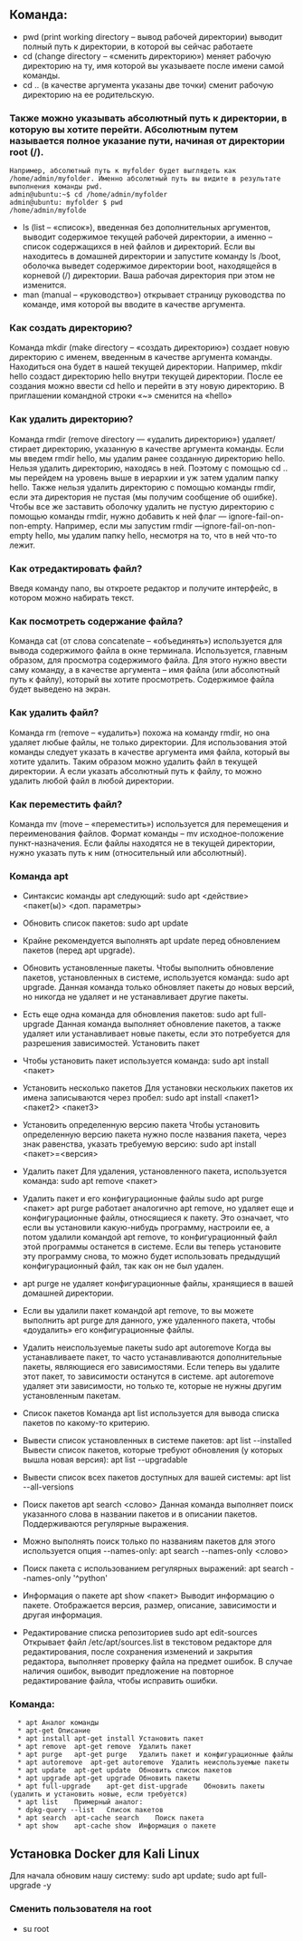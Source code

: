  ## Команда: 
  * pwd (print working directory – вывод рабочей директории) выводит полный путь к директории, в которой вы сейчас работаете
  * cd (change directory – «сменить директорию») меняет рабочую директорию на ту, имя которой вы указываете после имени самой команды.
  * cd .. (в качестве аргумента указаны две точки) сменит рабочую директорию на ее родительскую.

### Также можно указывать абсолютный путь к директории, в которую вы хотите перейти. Абсолютным путем называется полное указание пути, начиная от директории root (/). 
    Например, абсолютный путь к myfolder будет выглядеть как /home/admin/myfolder. Именно абсолютный путь вы видите в результате выполнения команды pwd.
    admin@ubuntu:~$ cd /home/admin/myfolder
    admin@ubuntu: myfolder $ pwd
    /home/admin/myfolde
    
  * ls (list – «список»), введенная без дополнительных аргументов, выводит содержимое текущей рабочей директории, а именно – список содержащихся в ней файлов и директорий.
      Если вы находитесь в домашней директории и запустите команду ls /boot, оболочка выведет содержимое директории boot, находящейся в корневой (/) директории. Ваша рабочая директория при этом не изменится.
  * man (manual – «руководство») открывает страницу руководства по команде, имя которой вы вводите в качестве аргумента.

### Как создать директорию?
Команда mkdir (make directory – «создать директорию») создает новую директорию с именем, введенным в качестве аргумента команды. 
  Находиться она будет в нашей текущей директории. Например, mkdir hello создаст директорию hello внутри текущей директории.
  После ее создания можно ввести cd hello и перейти в эту новую директорию. В приглашении командной строки «~» сменится на «hello»

### Как удалить директорию?
Команда rmdir (remove directory — «удалить директорию») удаляет/стирает директорию, указанную в качестве аргумента команды. Если мы введем rmdir hello, мы удалим ранее созданную директорию hello.
Нельзя удалить директорию, находясь в ней. Поэтому с помощью cd .. мы перейдем на уровень выше в иерархии и уж затем удалим папку hello.
Также нельзя удалить директорию с помощью команды rmdir, если эта директория не пустая (мы получим сообщение об ошибке).
Чтобы все же заставить оболочку удалить не пустую директорию с помощью команды rmdir, нужно добавить к ней флаг — ignore-fail-on-non-empty. Например, если мы запустим rmdir —ignore-fail-on-non-empty hello, мы удалим папку hello, несмотря на то, что в ней что-то лежит.

### Как отредактировать файл?
Введя команду nano, вы откроете редактор и получите интерфейс, в котором можно набирать текст.

### Как посмотреть содержание файла?

Команда cat (от слова concatenate – «объединять») используется для вывода содержимого файла в окне терминала. Используется, главным образом, для просмотра содержимого файла. Для этого нужно ввести саму команду, а в качестве аргумента – имя файла (или абсолютный путь к файлу), который вы хотите просмотреть. Содержимое файла будет выведено на экран.

### Как удалить файл?

Команда rm (remove – «удалить») похожа на команду rmdir, но она удаляет любые файлы, не только директории. Для использования этой команды следует указать в качестве аргумента имя файла, который вы хотите удалить. Таким образом можно удалить файл в текущей директории. А если указать абсолютный путь к файлу, то можно удалить любой файл в любой директории.


### Как переместить файл?

Команда mv (move – «переместить») используется для перемещения и переименования файлов. Формат команды – mv исходное-положение пункт-назначения. Если файлы находятся не в текущей директории, нужно указать путь к ним (относительный или абсолютный).

### Команда apt
  * Синтаксис команды apt следующий: sudo apt <действие> <пакет(ы)> <доп. параметры>    
  * Обновить список пакетов: sudo apt update
  * Крайне рекомендуется выполнять apt update перед обновлением пакетов (перед apt upgrade).
  * Обновить установленные пакеты. Чтобы выполнить обновление пакетов, установленных в системе, используется команда: sudo apt upgrade.
     Данная команда только обновляет пакеты до новых версий, но никогда не удаляет и не устанавливает другие пакеты.
  * Есть еще одна команда для обновления пакетов: sudo apt full-upgrade
    Данная команда выполняет обновление пакетов, а также удаляет или устанавливает новые пакеты, если это потребуется для разрешения зависимостей.
    Установить пакет
  * Чтобы установить пакет используется команда: sudo apt install <пакет>
  * Установить несколько пакетов
      Для установки нескольких пакетов их имена записываются через пробел: sudo apt install <пакет1> <пакет2> <пакет3>
  * Установить определенную версию пакета
      Чтобы установить определенную версию пакета нужно после названия пакета, через знак равенства, указать требуемую версию:
    sudo apt install <пакет>=<версия>
  * Удалить пакет Для удаления, установленного пакета, используется команда: sudo apt remove <пакет>
  * Удалить пакет и его конфигурационные файлы sudo apt purge <пакет> apt purge работает аналогично apt remove, но удаляет еще и конфигурационные файлы, относящиеся к пакету.
     Это означает, что если вы установили какую-нибудь программу, настроили ее, а потом удалили командой apt remove, то конфигурационный файл этой программы останется в системе.
     Если вы теперь установите эту программу снова, то можно будет использовать предыдущий конфигурационный файл, так как он не был удален.

  * apt purge не удаляет конфигурационные файлы, хранящиеся в вашей домашней директории.
  * Если вы удалили пакет командой apt remove, то вы можете выполнить apt purge для данного, уже удаленного пакета, чтобы «доудалить» его конфигурационные файлы.
  * Удалить неиспользуемые пакеты sudo apt autoremove Когда вы устанавливаете пакет, то часто устанавливаются дополнительные пакеты, являющиеся его зависимостями.
     Если теперь вы удалите этот пакет, то зависимости останутся в системе. apt autoremove удаляет эти зависимости, но только те, которые не нужны другим установленным пакетам.
  * Список пакетов Команда apt list используется для вывода списка пакетов по какому-то критерию.
  * Вывести список установленных в системе пакетов: apt list --installed Вывести список пакетов, которые требуют обновления (у которых вышла новая версия):
    apt list --upgradable
  * Вывести список всех пакетов доступных для вашей системы: apt list --all-versions
  * Поиск пакетов apt search <слово> Данная команда выполняет поиск указанного слова в названии пакетов и в описании пакетов. Поддерживаются регулярные выражения.
  * Можно выполнять поиск только по названиям пакетов для этого используется опция --names-only: apt search --names-only <слово>
  * Поиск пакета с использованием регулярных выражений: apt search --names-only '^python'
  * Информация о пакете apt show <пакет> Выводит информацию о пакете. Отображается версия, размер, описание, зависимости и другая информация.
  * Редактирование списка репозиториев sudo apt edit-sources Открывает файл /etc/apt/sources.list в текстовом редакторе для редактирования,
    после сохранения изменений и закрытия редактора, выполняет проверку файла на предмет ошибок. В случае наличия ошибок, выводит предложение на повторное редактирование файла,
     чтобы исправить ошибки.

  ### Команда:
      * apt	Аналог команды
      * apt-get	Описание
      * apt install	apt-get install	Установить пакет
      * apt remove	apt-get remove	Удалить пакет
      * apt purge	apt-get purge	Удалить пакет и конфигурационные файлы
      * apt autoremove	apt-get autoremove	Удалить неиспользуемые пакеты
      * apt update	apt-get update	Обновить список пакетов
      * apt upgrade	apt-get upgrade	Обновить пакеты
      * apt full-upgrade	apt-get dist-upgrade	Обновить пакеты (удалить и установить новые, если требуется)
      * apt list	Примерный аналог:
      * dpkg-query --list	Список пакетов
      * apt search	apt-cache search	Поиск пакета
      * apt show	apt-cache show	Информация о пакете
## Установка Docker для Kali Linux
  Для начала обновим нашу систему: sudo apt update; sudo apt full-upgrade -y

### Сменить пользователя на root  
  * su root
  
